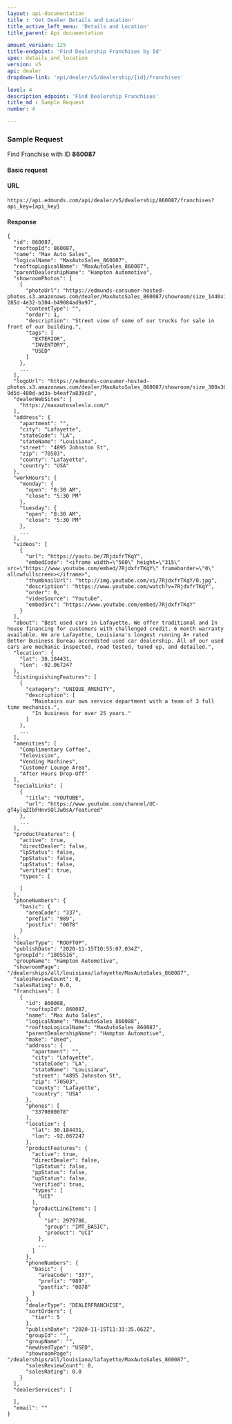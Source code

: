 ```yaml
---
layout: api-documentation
title : 'Get Dealer Details and Location'
title_active_left_menu: 'Details and Location'
title_parent: Api documentation

amount_version: 125
title-endpoint: 'Find Dealership Franchises by Id'
spec: details_and_location
version: v5
api: dealer
dropdown-link: 'api/dealer/v5/dealership/{id}/franchises'

level: 4
description_edpoint: 'Find Dealership Franchises'
title_md : Sample Request
number: 4

---
```


### Sample Request

Find Franchise with ID **860087**

#### Basic request

#### URL

    https://api.edmunds.com/api/dealer/v5/dealership/860087/franchises?api_key={api_key}

#### Response

    {
      "id": 860087,
      "rooftopId": 860087,
      "name": "Max Auto Sales",
      "logicalName": "MaxAutoSales_860087",
      "rooftopLogicalName": "MaxAutoSales_860087",
      "parentDealershipName": "Hampton Automotive",
      "showroomPhotos": [
        {
          "photoUrl": "https://edmunds-consumer-hosted-photos.s3.amazonaws.com/dealer/MaxAutoSales_860087/showroom/size_1440x1080/9a8ec571-285d-4e32-b304-b49084ad9a97",
          "contentType": "",
          "order": 1,
          "description": "Street view of some of our trucks for sale in front of our building.",
          "tags": [
            "EXTERIOR",
            "INVENTORY",
            "USED"
          ]
        },
        ...
      ],
      "logoUrl": "https://edmunds-consumer-hosted-photos.s3.amazonaws.com/dealer/MaxAutoSales_860087/showroom/size_300x300/f16720c1-9d5d-480d-ad3a-b4eaf7a839c8",
      "dealerWebSites": [
        "https://maxautosalesla.com/"
      ],
      "address": {
        "apartment": "",
        "city": "Lafayette",
        "stateCode": "LA",
        "stateName": "Louisiana",
        "street": "4895 Johnston St",
        "zip": "70503",
        "county": "Lafayette",
        "country": "USA"
      },
      "workHours": {
        "monday": {
          "open": "8:30 AM",
          "close": "5:30 PM"
        },
        "tuesday": {
          "open": "8:30 AM",
          "close": "5:30 PM"
        },
        ...
      },
      "videos": [
        {
          "url": "https://youtu.be/7RjdxfrTKqY",
          "embedCode": "<iframe width=\"560\" height=\"315\" src=\"https://www.youtube.com/embed/7RjdxfrTKqY\" frameborder=\"0\" allowfullscreen></iframe>",
          "thumbnailUrl": "http://img.youtube.com/vi/7RjdxfrTKqY/0.jpg",
          "description": "https://www.youtube.com/watch?v=7RjdxfrTKqY",
          "order": 0,
          "videoSource": "Youtube",
          "embedSrc": "https://www.youtube.com/embed/7RjdxfrTKqY"
        }
      ],
      "about": "Best used cars in Lafayette. We offer traditional and In house financing for customers with challenged credit. 6 month warranty available. We are Lafayette, Louisiana's longest running A+ rated Better Business Bureau accredited used car dealership. All of our used cars are mechanic inspected, road tested, tuned up, and detailed.",
      "location": {
        "lat": 30.184431,
        "lon": -92.067247
      },
      "distinguishingFeatures": [
        {
          "category": "UNIQUE_AMENITY",
          "description": [
            "Maintains our own service department with a team of 3 full time mechanics.",
            "In business for over 25 years."
          ]
        },
        ...
      ],
      "amenities": [
        "Complimentary Coffee",
        "Television",
        "Vending Machines",
        "Customer Lounge Area",
        "After Hours Drop-Off"
      ],
      "socialLinks": [
        {
          "title": "YOUTUBE",
          "url": "https://www.youtube.com/channel/UC-gT4ylqZIbFHnvSQlJw0sA/featured"
        },
        ...
      ],
      "productFeatures": {
        "active": true,
        "directDealer": false,
        "lpStatus": false,
        "ppStatus": false,
        "upStatus": false,
        "verified": true,
        "types": [
          
        ]
      },
      "phoneNumbers": {
        "basic": {
          "areaCode": "337",
          "prefix": "989",
          "postfix": "0078"
        }
      },
      "dealerType": "ROOFTOP",
      "publishDate": "2020-11-15T10:55:07.034Z",
      "groupId": "1805516",
      "groupName": "Hampton Automotive",
      "showroomPage": "/dealerships/all/louisiana/lafayette/MaxAutoSales_860087",
      "salesReviewCount": 0,
      "salesRating": 0.0,
      "franchises": [
        {
          "id": 860088,
          "rooftopId": 860087,
          "name": "Max Auto Sales",
          "logicalName": "MaxAutoSales_860088",
          "rooftopLogicalName": "MaxAutoSales_860087",
          "parentDealershipName": "Hampton Automotive",
          "make": "Used",
          "address": {
            "apartment": "",
            "city": "Lafayette",
            "stateCode": "LA",
            "stateName": "Louisiana",
            "street": "4895 Johnston St",
            "zip": "70503",
            "county": "Lafayette",
            "country": "USA"
          },
          "phones": [
            "3379890078"
          ],
          "location": {
            "lat": 30.184431,
            "lon": -92.067247
          },
          "productFeatures": {
            "active": true,
            "directDealer": false,
            "lpStatus": false,
            "ppStatus": false,
            "upStatus": false,
            "verified": true,
            "types": [
              "UCI"
            ],
            "productLineItems": [
              {
                "id": 2979786,
                "group": "IMT_BASIC",
                "product": "UCI"
              },
              ...
            ]
          },
          "phoneNumbers": {
            "basic": {
              "areaCode": "337",
              "prefix": "989",
              "postfix": "0078"
            }
          },
          "dealerType": "DEALERFRANCHISE",
          "sortOrders": {
            "tier": 5
          },
          "publishDate": "2020-11-15T11:33:35.062Z",
          "groupId": "",
          "groupName": "",
          "newUsedType": "USED",
          "showroomPage": "/dealerships/all/louisiana/lafayette/MaxAutoSales_860087",
          "salesReviewCount": 0,
          "salesRating": 0.0
        }
      ],
      "dealerServices": [
        
      ],
      "email": ""
    }